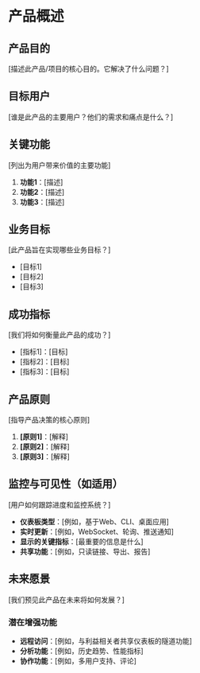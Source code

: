 # 产品概述

## 产品目的
[描述此产品/项目的核心目的。它解决了什么问题？]

## 目标用户
[谁是此产品的主要用户？他们的需求和痛点是什么？]

## 关键功能
[列出为用户带来价值的主要功能]

1. **功能1**：[描述]
2. **功能2**：[描述]
3. **功能3**：[描述]

## 业务目标
[此产品旨在实现哪些业务目标？]

- [目标1]
- [目标2]
- [目标3]

## 成功指标
[我们将如何衡量此产品的成功？]

- [指标1]：[目标]
- [指标2]：[目标]
- [指标3]：[目标]

## 产品原则
[指导产品决策的核心原则]

1. **[原则1]**：[解释]
2. **[原则2]**：[解释]
3. **[原则3]**：[解释]

## 监控与可见性（如适用）
[用户如何跟踪进度和监控系统？]

- **仪表板类型**：[例如，基于Web、CLI、桌面应用]
- **实时更新**：[例如，WebSocket、轮询、推送通知]
- **显示的关键指标**：[最重要的信息是什么]
- **共享功能**：[例如，只读链接、导出、报告]

## 未来愿景
[我们预见此产品在未来将如何发展？]

### 潜在增强功能
- **远程访问**：[例如，与利益相关者共享仪表板的隧道功能]
- **分析功能**：[例如，历史趋势、性能指标]
- **协作功能**：[例如，多用户支持、评论]
